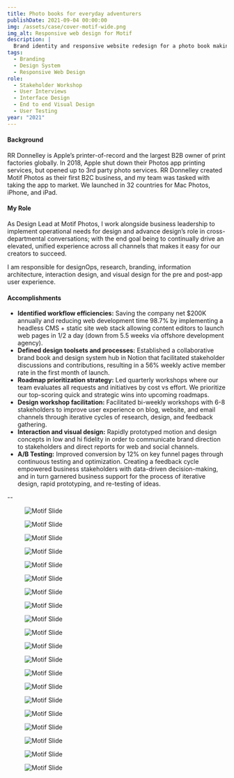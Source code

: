 ```yaml
---
title: Photo books for everyday adventurers
publishDate: 2021-09-04 00:00:00
img: /assets/case/cover-motif-wide.png
img_alt: Responsive web design for Motif
description: |
  Brand identity and responsive website redesign for a photo book making app.
tags:
  - Branding
  - Design System
  - Responsive Web Design
role:
  - Stakeholder Workshop
  - User Interviews
  - Interface Design
  - End to end Visual Design
  - User Testing
year: "2021"
---
```


  <style>
      main p {
        max-width: 65ch;
      }
  </style>

#### Background

RR Donnelley is Apple’s printer-of-record and the largest B2B owner of print factories globally. In 2018, Apple shut down their Photos app printing services, but opened up to 3rd party photo services. RR Donnelley created Motif Photos as their first B2C business, and my team was tasked with taking the app to market. We launched in 32 countries for Mac Photos, iPhone, and iPad.

#### My Role

As Design Lead at Motif Photos, I work alongside business leadership to implement operational needs for design and advance design’s role in cross-departmental conversations; with the end goal being to continually drive an elevated, unified experience across all channels that makes it easy for our creators to succeed. 

I am responsible for designOps, research, branding, information architecture, interaction design, and visual design for the pre and post-app user experience.

#### Accomplishments

- **Identified workflow efficiencies:** 
Saving the company net $200K annually and reducing web development time 98.7% by implementing a headless CMS + static site web stack allowing content editors to launch web pages in 1/2 a day (down from 5.5 weeks via offshore development agency).
- **Defined design toolsets and processes:**
Established a collaborative brand book and design system hub in Notion that facilitated stakeholder discussions and contributions, resulting in a 56% weekly active member rate in the first month of launch.
- **Roadmap prioritization strategy:**
Led quarterly workshops where our team evaluates all requests and initiatives by cost vs effort. We prioritize our top-scoring quick and strategic wins into upcoming roadmaps.
- **Design workshop facilitation:**
Facilitated bi-weekly workshops with 6-8 stakeholders to improve user experience on blog, website, and email channels through iterative cycles of research, design, and feedback gathering.
- **Interaction and visual design:**
Rapidly prototyped motion and design concepts in low and hi fidelity in order to communicate brand direction to stakeholders and direct reports for web and social channels.
- **A/B Testing:**
Improved conversion by 12% on key funnel pages through continuous testing and optimization. Creating a feedback cycle empowered business stakeholders with data-driven decision-making, and in turn garnered business support for the process of iterative design, rapid prototyping, and re-testing of ideas.

--

<figure><img src="/assets/case/motif1.jpg" alt="Motif Slide"></figure>
<figure><img src="/assets/case/motif2.jpg" alt="Motif Slide"></figure>
<figure><img src="/assets/case/motif3.jpg" alt="Motif Slide"></figure>
<figure><img src="/assets/case/motif4.jpg" alt="Motif Slide"></figure>
<figure><img src="/assets/case/motif5.jpg" alt="Motif Slide"></figure>
<figure><img src="/assets/case/motif6.jpg" alt="Motif Slide"></figure>
<figure><img src="/assets/case/motif7.jpg" alt="Motif Slide"></figure>
<figure><img src="/assets/case/motif8.jpg" alt="Motif Slide"></figure>
<figure><img src="/assets/case/motif9.jpg" alt="Motif Slide"></figure>
<figure><img src="/assets/case/motif10.jpg" alt="Motif Slide"></figure>
<figure><img src="/assets/case/motif11.jpg" alt="Motif Slide"></figure>
<figure><img src="/assets/case/motif12.jpg" alt="Motif Slide"></figure>
<figure><img src="/assets/case/motif13.jpg" alt="Motif Slide"></figure>
<figure><img src="/assets/case/motif14.jpg" alt="Motif Slide"></figure>
<figure><img src="/assets/case/motif15.jpg" alt="Motif Slide"></figure>
<figure><img src="/assets/case/motif16.jpg" alt="Motif Slide"></figure>
<figure><img src="/assets/case/motif17.jpg" alt="Motif Slide"></figure>
<figure><img src="/assets/case/motif18.jpg" alt="Motif Slide"></figure>
<figure><img src="/assets/case/motif19.jpg" alt="Motif Slide"></figure>
<figure><img src="/assets/case/motif20.jpg" alt="Motif Slide"></figure>


